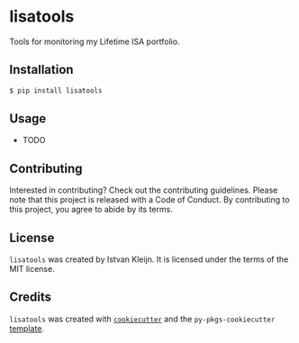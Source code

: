 # lisatools

Tools for monitoring my Lifetime ISA portfolio.

## Installation

```bash
$ pip install lisatools
```

## Usage

- TODO

## Contributing

Interested in contributing? Check out the contributing guidelines. Please note that this project is released with a Code of Conduct. By contributing to this project, you agree to abide by its terms.

## License

`lisatools` was created by Istvan Kleijn. It is licensed under the terms of the MIT license.

## Credits

`lisatools` was created with [`cookiecutter`](https://cookiecutter.readthedocs.io/en/latest/) and the `py-pkgs-cookiecutter` [template](https://github.com/py-pkgs/py-pkgs-cookiecutter).
